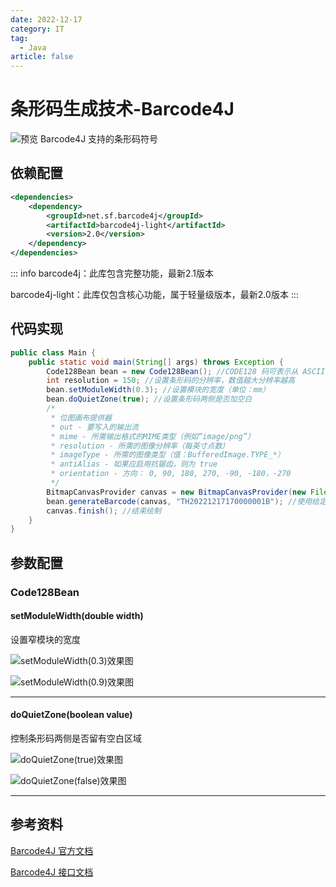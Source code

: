 ```yaml
---
date: 2022-12-17
category: IT
tag:
  - Java
article: false
---
```


# 条形码生成技术-Barcode4J

<!-- more -->

![预览 Barcode4J 支持的条形码符号](https://img.sherry4869.com/blog/it/java/barcode/barcode4j/img_3.png)

## 依赖配置

```xml
<dependencies>
    <dependency>
        <groupId>net.sf.barcode4j</groupId>
        <artifactId>barcode4j-light</artifactId>
        <version>2.0</version>
    </dependency>
</dependencies>
```

::: info
barcode4j：此库包含完整功能，最新2.1版本

barcode4j-light：此库仅包含核心功能，属于轻量级版本，最新2.0版本
:::

## 代码实现

```java
public class Main {
    public static void main(String[] args) throws Exception {
        Code128Bean bean = new Code128Bean(); //CODE128 码可表示从 ASCII 0 到ASCII 127 共128个字符，故称128码。其中包含了数字、字母和符号字符
        int resolution = 150; //设置条形码的分辨率，数值越大分辨率越高
        bean.setModuleWidth(0.3); //设置模块的宽度（单位：mm）
        bean.doQuietZone(true); //设置条形码两侧是否加空白
        /*
         * 位图画布提供器
         * out - 要写入的输出流
         * mime - 所需输出格式的MIME类型（例如“image/png”）
         * resolution - 所需的图像分辨率（每英寸点数）
         * imageType - 所需的图像类型（值：BufferedImage.TYPE_*）
         * antiAlias - 如果应启用抗锯齿，则为 true
         * orientation - 方向： 0, 90, 180, 270, -90, -180，-270
         */
        BitmapCanvasProvider canvas = new BitmapCanvasProvider(new FileOutputStream("src/main/resources/TH20221217170000001B.png"), "image/png", resolution, BufferedImage.TYPE_BYTE_BINARY, false, 0);
        bean.generateBarcode(canvas, "TH20221217170000001B"); //使用给定的画布生成条形码，以将条形码呈现为其输出格式
        canvas.finish(); //结束绘制
    }
}
```

## 参数配置

### Code128Bean

#### setModuleWidth(double width)

设置窄模块的宽度

![setModuleWidth(0.3)效果图](https://img.sherry4869.com/blog/it/java/barcode/barcode4j/img.png)

![setModuleWidth(0.9)效果图](https://img.sherry4869.com/blog/it/java/barcode/barcode4j/img_1.png)

---

#### doQuietZone(boolean value)

控制条形码两侧是否留有空白区域

![doQuietZone(true)效果图](https://img.sherry4869.com/blog/it/java/barcode/barcode4j/img.png)

![doQuietZone(false)效果图](https://img.sherry4869.com/blog/it/java/barcode/barcode4j/img_2.png)

---

## 参考资料

[Barcode4J 官方文档](https://barcode4j.sourceforge.net/)

[Barcode4J 接口文档](https://barcode4j.sourceforge.net/trunk/javadocs/index.html)
